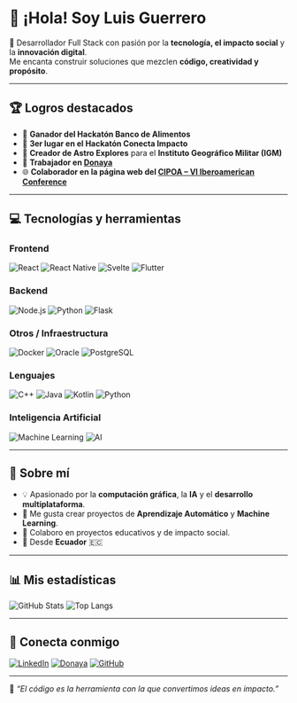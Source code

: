# 👋 ¡Hola! Soy Luis Guerrero

🚀 Desarrollador Full Stack con pasión por la **tecnología, el impacto social** y la **innovación digital**.  
Me encanta construir soluciones que mezclen **código, creatividad y propósito**.

---

## 🏆 Logros destacados

- 🥇 **Ganador del Hackatón Banco de Alimentos**  
- 🥉 **3er lugar en el Hackatón Conecta Impacto**  
- 🌌 **Creador de Astro Explores** para el **Instituto Geográfico Militar (IGM)**  
- 🧩 **Trabajador en [Donaya](https://www.donaya.app/)**  
- 🌐 **Colaborador en la página web del [CIPOA – VI Iberoamerican Conference](https://cipoaconference.org/)**  

---

## 💻 Tecnologías y herramientas

### Frontend
![React](https://img.shields.io/badge/React-61DAFB?style=for-the-badge&logo=react&logoColor=white)
![React Native](https://img.shields.io/badge/React%20Native-20232A?style=for-the-badge&logo=react&logoColor=61DAFB)
![Svelte](https://img.shields.io/badge/Svelte-FF3E00?style=for-the-badge&logo=svelte&logoColor=white)
![Flutter](https://img.shields.io/badge/Flutter-02569B?style=for-the-badge&logo=flutter&logoColor=white)

### Backend
![Node.js](https://img.shields.io/badge/Node.js-339933?style=for-the-badge&logo=node.js&logoColor=white)
![Python](https://img.shields.io/badge/Python-3776AB?style=for-the-badge&logo=python&logoColor=white)
![Flask](https://img.shields.io/badge/Flask-000000?style=for-the-badge&logo=flask&logoColor=white)

### Otros / Infraestructura
![Docker](https://img.shields.io/badge/Docker-2496ED?style=for-the-badge&logo=docker&logoColor=white)
![Oracle](https://img.shields.io/badge/Oracle-F80000?style=for-the-badge&logo=oracle&logoColor=white)
![PostgreSQL](https://img.shields.io/badge/PostgreSQL-4169E1?style=for-the-badge&logo=postgresql&logoColor=white)

### Lenguajes
![C++](https://img.shields.io/badge/C++-00599C?style=for-the-badge&logo=c%2B%2B&logoColor=white)
![Java](https://img.shields.io/badge/Java-007396?style=for-the-badge&logo=java&logoColor=white)
![Kotlin](https://img.shields.io/badge/Kotlin-0095D5?style=for-the-badge&logo=kotlin&logoColor=white)
![Python](https://img.shields.io/badge/Python-3776AB?style=for-the-badge&logo=python&logoColor=white)

### Inteligencia Artificial
![Machine Learning](https://img.shields.io/badge/Machine%20Learning-FF6F00?style=for-the-badge&logo=apache%20spark&logoColor=white)
![AI](https://img.shields.io/badge/Artificial%20Intelligence-4B0082?style=for-the-badge&logo=tensorflow&logoColor=white)

---

## 🧠 Sobre mí
- 💡 Apasionado por la **computación gráfica**, la **IA** y el **desarrollo multiplataforma**.  
- 🤖 Me gusta crear proyectos de **Aprendizaje Automático** y **Machine Learning**.  
- 🤝 Colaboro en proyectos educativos y de impacto social.  
- 📍 Desde **Ecuador** 🇪🇨  

---

## 📊 Mis estadísticas
![GitHub Stats](https://github-readme-stats.vercel.app/api?username=marcado993&show_icons=true&theme=tokyonight)
![Top Langs](https://github-readme-stats.vercel.app/api/top-langs/?username=marcado993&layout=compact&theme=tokyonight)

---

## 🔗 Conecta conmigo
[![LinkedIn](https://img.shields.io/badge/LinkedIn-Perfil-blue?style=flat&logo=linkedin)](https://www.linkedin.com/in/luis-andr%C3%A9s-guerrero-hinojosa-708885154/)
[![Donaya](https://img.shields.io/badge/Donaya-App-purple?style=flat&logo=appveyor)](https://www.donaya.app/)
[![GitHub](https://img.shields.io/badge/GitHub-Seguirme-black?style=flat&logo=github)](https://github.com/marcado993)

---

💬 *“El código es la herramienta con la que convertimos ideas en impacto.”*
